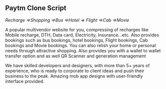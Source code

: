 <h2>Paytm Clone Script</h2>

<i>Recharge =>Shopping =>Bus =>Hotel => Flight =>Cab =>Movie</i>

A popular multivendor website for you, compressing of recharges like Mobile recharge, DTH, Data card, Electricity, Insurance…etc. 
Also provides bookings such as bus bookings, hotel bookings, Flight bookings, Cab bookings and Movie bookings. You can also relish 
your home or personal needs through attractive shopping. Also provides you with a wallet to wallet transfer option and as well QR 
Scanner and generation management

We have skilled developers and designers, with more than 5+ years of experience, who is ready to corporate to client ideas and push
their business to the peak. Amazing mob app designs with user-friendly interface provided.
